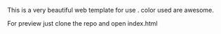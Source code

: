 This is a very beautiful web template for use . color used are awesome.
</h1>For preview just clone the repo and open index.html</h1>